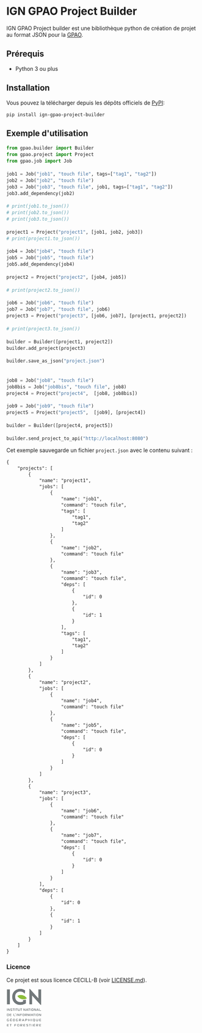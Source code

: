 # IGN GPAO Project Builder

IGN GPAO Project builder est une bibliothèque python de création de projet au format JSON pour la [GPAO](https://github.com/ign-gpao).

## Prérequis

 - Python 3 ou plus

## Installation

Vous pouvez la télécharger depuis les dépôts officiels de [PyPI](https://pypi.org/project/ign-gpao-project-builder/):

    pip install ign-gpao-project-builder

## Exemple d'utilisation

``` python
from gpao.builder import Builder
from gpao.project import Project
from gpao.job import Job

job1 = Job("job1", "touch file", tags=["tag1", "tag2"])
job2 = Job("job2", "touch file")
job3 = Job("job3", "touch file", job1, tags=["tag1", "tag2"])
job3.add_dependency(job2)

# print(job1.to_json())
# print(job2.to_json())
# print(job3.to_json())

project1 = Project("project1", [job1, job2, job3])
# print(project1.to_json())

job4 = Job("job4", "touch file")
job5 = Job("job5", "touch file")
job5.add_dependency(job4)

project2 = Project("project2", [job4, job5])

# print(project2.to_json())

job6 = Job("job6", "touch file")
job7 = Job("job7", "touch file", job6)
project3 = Project("project3", [job6, job7], [project1, project2])

# print(project3.to_json())

builder = Builder([project1, project2])
builder.add_project(project3)

builder.save_as_json("project.json")


job8 = Job("job8", "touch file")
job8bis = Job("job8bis", "touch file", job8)
project4 = Project("project4",  [job8, job8bis])

job9 = Job("job9", "touch file")
project5 = Project("project5",  [job9], [project4])

builder = Builder([project4, project5])

builder.send_project_to_api("http://localhost:8080")
```
  
Cet exemple sauvegarde un fichier `project.json` avec le contenu suivant :

```
{
    "projects": [
        {
            "name": "project1",
            "jobs": [
                {
                    "name": "job1",
                    "command": "touch file",
                    "tags": [
                        "tag1",
                        "tag2"
                    ]
                },
                {
                    "name": "job2",
                    "command": "touch file"
                },
                {
                    "name": "job3",
                    "command": "touch file",
                    "deps": [
                        {
                            "id": 0
                        },
                        {
                            "id": 1
                        }
                    ],
                    "tags": [
                        "tag1",
                        "tag2"
                    ]
                }
            ]
        },
        {
            "name": "project2",
            "jobs": [
                {
                    "name": "job4",
                    "command": "touch file"
                },
                {
                    "name": "job5",
                    "command": "touch file",
                    "deps": [
                        {
                            "id": 0
                        }
                    ]
                }
            ]
        },
        {
            "name": "project3",
            "jobs": [
                {
                    "name": "job6",
                    "command": "touch file"
                },
                {
                    "name": "job7",
                    "command": "touch file",
                    "deps": [
                        {
                            "id": 0
                        }
                    ]
                }
            ],
            "deps": [
                {
                    "id": 0
                },
                {
                    "id": 1
                }
            ]
        }
    ]
}
```

### Licence

Ce projet est sous licence CECILL-B (voir [LICENSE.md](https://github.com/ign-gpao/.github/blob/main/LICENSE.md)).

[![IGN](https://github.com/ign-gpao/.github/blob/main/images/logo_ign.png)](https://www.ign.fr)
